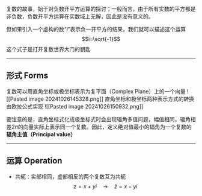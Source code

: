 复数的故事，始于对负数开平方运算的探讨；一般而言，由于所有实数的平方都是非负数，负数开平方运算在实数域上无解，因此是没有意义的。

但如果引入一个虚构的数“$i$”表示负一开平方的结果，我们就可以描述这个运算
$$i=\sqrt{-1}$$
这个式子是打开复数世界大门的钥匙

---
## 形式 Forms

复数可以用直角坐标或极坐标表示为复平面（Complex Plane）上的一个向量
![[Pasted image 20241026145328.png]]
直角坐标和极坐标两种表示方式的转换由欧拉公式实现
![[Pasted image 20241026150932.png]]

要注意的是，直角坐标式化成极坐标式时会出现辐角多值问题，幅值相同，辐角相差$2\pi$的向量实际上表示同一个复数。因此，定义绝对值最小的辐角为一个复数的**辐角主值（Principal value）**

---
## 运算 Operation

+ 共轭：实部相同，虚部相反的两个复数互为共轭
$$z=x+yi\quad\to\quad\bar{z}=x-yi$$

